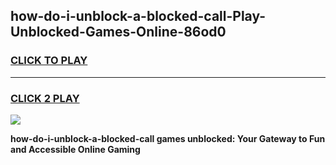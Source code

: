 
## how-do-i-unblock-a-blocked-call-Play-Unblocked-Games-Online-86od0
<h3>
<a href="https://premium76.site?title=how-do-i-unblock-a-blocked-call&ref=25A">CLICK TO PLAY</a></h3>
<hr>

<h3>
<a href="https://premium76.site?title=how-do-i-unblock-a-blocked-call&ref=25A">CLICK 2 PLAY</a>
  
</h3>

<a href="https://premium76.site?title=how-do-i-unblock-a-blocked-call&ref=25A"><img src="https://clearcache.store/games.png"></a>


**how-do-i-unblock-a-blocked-call games unblocked: Your Gateway to Fun and Accessible Online Gaming**
